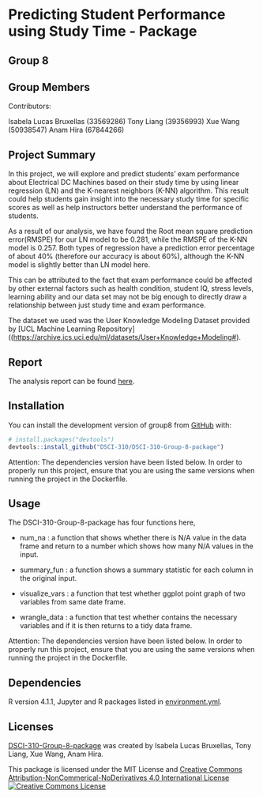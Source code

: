 
<!-- README.md is generated from README.Rmd. Please edit that file -->
<!-- badges: start -->
<!-- badges: end -->

# Predicting Student Performance using Study Time - Package

## Group 8

## Group Members

Contributors:

Isabela Lucas Bruxellas (33569286) Tony Liang (39356993) Xue Wang
(50938547) Anam Hira (67844266)

## Project Summary

In this project, we will explore and predict students’ exam performance
about Electrical DC Machines based on their study time by using linear
regression (LN) and the K-nearest neighbors (K-NN) algorithm. This
result could help students gain insight into the necessary study time
for specific scores as well as help instructors better understand the
performance of students.

As a result of our analysis, we have found the Root mean square
prediction error(RMSPE) for our LN model to be 0.281, while the RMSPE of
the K-NN model is 0.257. Both types of regression have a prediction
error percentage of about 40% (therefore our accuracy is about 60%),
although the K-NN model is slightly better than LN model here.

This can be attributed to the fact that exam performance could be
affected by other external factors such as health condition, student IQ,
stress levels, learning ability and our data set may not be big enough
to directly draw a relationship between just study time and exam
performance.

The dataset we used was the User Knowledge Modeling Dataset provided by
\[UCL Machine Learning
Repository\]((<https://archive.ics.uci.edu/ml/datasets/User+Knowledge+Modeling#>).

## Report

The analysis report can be found
[here](https://github.com/DSCI-310/DSCI-310-Group-8/blob/main/doc/student_performance_analysis_report.Rmd#).

## Installation 

You can install the development version of group8 from
[GitHub](https://github.com/) with:

``` r
# install.packages("devtools")
devtools::install_github("DSCI-310/DSCI-310-Group-8-package")
```

Attention: The dependencies version have been listed below. In order to
properly run this project, ensure that you are using the same versions
when running the project in the Dockerfile.

## Usage

The DSCI-310-Group-8-package has four functions here,

- num_na : a function that shows whether there is N/A value in the data frame and return to a number which shows how many N/A values in the input.

- summary_fun : a function shows a summary statistic for each column in the original input.

- visualize_vars : a function that test whether ggplot point graph of two variables from same date frame.

- wrangle_data : a function that test whether contains the necessary variables and if it is then returns to a tidy data frame.


Attention: The dependencies version have been listed below. In order to properly run this project, ensure that you are using the same versions when running the project in the Dockerfile.

## Dependencies

R version 4.1.1, Jupyter and R packages listed in [environment.yml](https://github.com/DSCI-310/DSCI-310-Group-8/blob/main/environment.yml).


## Licenses

[DSCI-310-Group-8-package](https://github.com/DSCI-310/DSCI-310-Group-8-package) was created by Isabela Lucas Bruxellas, Tony Liang, Xue Wang, Anam Hira.

This package is licensed under the MIT License and [Creative Commons Attribution-NonCommerical-NoDerivatives 4.0 International License](https://creativecommons.org/licenses/by-nc-nd/4.0/)
<a rel="license" href="http://creativecommons.org/licenses/by-nc-nd/4.0/"><img alt="Creative Commons License" style="border-width:1" src="https://i.creativecommons.org/l/by-nc-nd/4.0/88x31.png" /></a><br />


